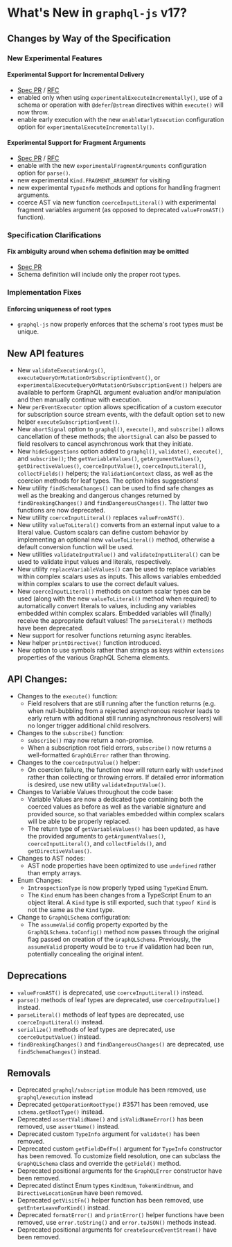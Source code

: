 # What's New in `graphql-js` v17?

## Changes by Way of the Specification

### New Experimental Features

#### Experimental Support for Incremental Delivery

- [Spec PR](https://github.com/graphql/graphql-spec/pull/1110) / [RFC](https://github.com/graphql/graphql-wg/blob/main/rfcs/DeferStream.md)
- enabled only when using `experimentalExecuteIncrementally()`, use of a schema or operation with `@defer`/`@stream` directives within `execute()` will now throw.
- enable early execution with the new `enableEarlyExecution` configuration option for `experimentalExecuteIncrementally()`.

#### Experimental Support for Fragment Arguments

- [Spec PR](https://github.com/graphql/graphql-spec/pull/1081) / [RFC](https://github.com/graphql/graphql-wg/blob/main/rfcs/DeferStream.md)
- enable with the new `experimentalFragmentArguments` configuration option for `parse()`.
- new experimental `Kind.FRAGMENT_ARGUMENT` for visiting
- new experimental `TypeInfo` methods and options for handling fragment arguments.
- coerce AST via new function `coerceInputLiteral()` with experimental fragment variables argument (as opposed to deprecated `valueFromAST()` function).

### Specification Clarifications

#### Fix ambiguity around when schema definition may be omitted

- [Spec PR](https://github.com/graphql/graphql-spec/pull/987)
- Schema definition will include only the proper root types.

### Implementation Fixes

#### Enforcing uniqueness of root types

- `graphql-js` now properly enforces that the schema's root types must be unique.

## New API features

- New `validateExecutionArgs()`, `executeQueryOrMutationOrSubscriptionEvent()`, or `experimentalExecuteQueryOrMutationOrSubscriptionEvent()` helpers are available to perform GraphQL argument evaluation and/or manipulation and then manually continue with execution.
- New `perEventExecutor` option allows specification of a custom executor for subscription source stream events, with the default option set to new helper `executeSubscriptionEvent()`.
- New `abortSignal` option to `graphql()`, `execute()`, and `subscribe()` allows cancellation of these methods; the `abortSignal` can also be passed to field resolvers to cancel asynchronous work that they initiate.
- New `hideSuggestions` option added to `graphql()`, `validate()`, `execute()`, and `subscribe()`; the `getVariableValues()`, `getArgumentValues()`, `getDirectiveValues()`, `coerceInputValue()`, `coerceInputLiteral()`, `collectFields()` helpers; the `ValidationContext` class, as well as the coercion methods for leaf types. The option hides suggestions!
- New utility `findSchemaChanges()` can be used to find safe changes as well as the breaking and dangerous changes returned by `findBreakingChanges()` and `findDangerousChanges()`. The latter two functions are now deprecated.
- New utility `coerceInputLiteral()` replaces `valueFromAST()`.
- New utility `valueToLiteral()` converts from an external input value to a literal value. Custom scalars can define custom behavior by implementing an optional new `valueToLiteral()` method, otherwise a default conversion function will be used.
- New utilities `validateInputValue()` and `validateInputLiteral()` can be used to validate input values and literals, respectively.
- New utility `replaceVariableValues()` can be used to replace variables within complex scalars uses as inputs. This allows variables embedded within complex scalars to use the correct default values.
- New `coerceInputLiteral()` methods on custom scalar types can be used (along with the new `valueToLiteral()` method when required) to automatically convert literals to values, including any variables embedded within complex scalars. Embedded variables will (finally) receive the appropriate default values! The `parseLiteral()` methods have been deprecated.
- New support for resolver functions returning async iterables.
- New helper `printDirective()` function introduced.
- New option to use symbols rather than strings as keys within `extensions` properties of the various GraphQL Schema elements.

## API Changes:

- Changes to the `execute()` function:
  - Field resolvers that are still running after the function returns (e.g. when null-bubbling from a rejected asynchronous resolver leads to early return with additional still running asynchronous resolvers) will no longer trigger additional child resolvers.
- Changes to the `subscribe()` function:
  - `subscribe()` may now return a non-promise.
  - When a subscription root field errors, `subscribe()` now returns a well-formatted `GraphQLError` rather than throwing.
- Changes to the `coerceInputValue()` helper:
  - On coercion failure, the function now will return early with `undefined` rather than collecting or throwing errors. If detailed error information is desired, use new utility `validateInputValue()`.
- Changes to Variable Values throughout the code base:
  - Variable Values are now a dedicated type containing both the coerced values as before as well as the variable signature and provided source, so that variables embedded within complex scalars will be able to be properly replaced.
  - The return type of `getVariableValues()` has been updated, as have the provided arguments to `getArgumentValues()`, `coerceInputLiteral()`, and `collectFields()`, and `getDirectiveValues()`.
- Changes to AST nodes:
  - AST node properties have been optimized to use `undefined` rather than empty arrays.
- Enum Changes:
  - `IntrospectionType` is now properly typed using `TypeKind` Enum.
  - The `Kind` enum has been changes from a TypeScript Enum to an object literal. A `Kind` type is still exported, such that `typeof Kind` is not the same as the `Kind` type.
- Change to `GraphQLSchema` configuration:
  - The `assumeValid` config property exported by the `GraphQLSchema.toConfig()` method now passes through the original flag passed on creation of the `GraphQLSchema`. Previously, the `assumeValid` property would be to `true` if validation had been run, potentially concealing the original intent.

## Deprecations

- `valueFromAST()` is deprecated, use `coerceInputLiteral()` instead.
- `parse()` methods of leaf types are deprecated, use `coerceInputValue()` instead.
- `parseLiteral()` methods of leaf types are deprecated, use `coerceInputLiteral()` instead.
- `serialize()` methods of leaf types are deprecated, use `coerceOutputValue()` instead.
- `findBreakingChanges()` and `findDangerousChanges()` are deprecated, use `findSchemaChanges()` instead.

## Removals

- Deprecated `graphql/subscription` module has been removed, use `graphql/execution` instead
- Deprecated `getOperationRootType()` #3571 has been removed, use `schema.getRootType()` instead.
- Deprecated `assertValidName()` and `isValidNameError()` has been removed, use `assertName()` instead.
- Deprecated custom `TypeInfo` argument for `validate()` has been removed.
- Deprecated custom `getFieldDefFn()` argument for `TypeInfo` constructor has been removed. To customize field resolution, one can subclass the `GraphQLSchema` class and override the `getField()` method.
- Deprecated positional arguments for the `GraphQLError` constructor have been removed.
- Deprecated distinct Enum types `KindEnum`, `TokenKindEnum`, and `DirectiveLocationEnum` have been removed.
- Deprecated `getVisitFn()` helper function has been removed, use `getEnterLeaveForKind()` instead.
- Deprecated `formatError()` and `printError()` helper functions have been removed, use `error.toString()` and `error.toJSON()` methods instead.
- Deprecated positional arguments for `createSourceEventStream()` have been removed.
